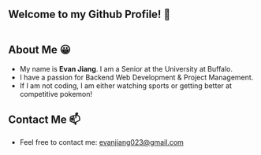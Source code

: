 ## Welcome to my Github Profile! 👋
<img src="https://external-content.duckduckgo.com/iu/?u=https%3A%2F%2Ftse2.mm.bing.net%2Fth%3Fid%3DOIP.7RPkohIqmBw3qTvPGKGhsQHaEK%26pid%3DApi&f=1&ipt=162fb8b5d3944446c90fded1e433c7b32b351038fce5b973635ae6ba4d56ecfb&ipo=images" alt="">

## About Me 😀
- My name is **Evan Jiang**. I am a Senior at the University at Buffalo.
- I have a passion for Backend Web Development & Project Management.
- If I am not coding, I am either watching sports or getting better at competitive pokemon!

## Contact Me 📫
- Feel free to contact me: [evanjiang023@gmail.com](mailto:evanjiang023@gmail.com)


<!--
**EvanJSP215/EvanJSP215** is a ✨ _special_ ✨ repository because its `README.md` (this file) appears on your GitHub profile.

Here are some ideas to get you started:


- 🔭 I’m currently working on ...
- 🌱 I’m currently learning ...
- 👯 I’m looking to collaborate on ...
- 🤔 I’m looking for help with ...
- 💬 Ask me about ...
- 📫 How to reach me: ...
- 😄 Pronouns: ...
- ⚡ Fun fact: ...
-->
